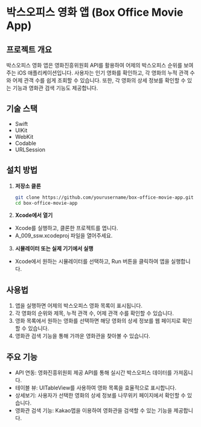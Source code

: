 # 박스오피스 영화 앱 (Box Office Movie App)

## 프로젝트 개요
박스오피스 영화 앱은 영화진흥위원회 API를 활용하여 어제의 박스오피스 순위를 보여주는 iOS 애플리케이션입니다. 사용자는 인기 영화를 확인하고, 각 영화의 누적 관객 수와 어제 관객 수를 쉽게 조회할 수 있습니다. 또한, 각 영화의 상세 정보를 확인할 수 있는 기능과 영화관 검색 기능도 제공합니다.

## 기술 스택
- Swift
- UIKit
- WebKit
- Codable
- URLSession

## 설치 방법

1. **저장소 클론**
   ```bash
   git clone https://github.com/yourusername/box-office-movie-app.git
   cd box-office-movie-app
2. **Xcode에서 열기**
  - Xcode를 실행하고, 클론한 프로젝트를 엽니다.
  - A_009_ssw.xcodeproj 파일을 열어주세요.
3. **시뮬레이터 또는 실제 기기에서 실행**
  - Xcode에서 원하는 시뮬레이터를 선택하고, Run 버튼을 클릭하여 앱을 실행합니다.

## 사용법
1. 앱을 실행하면 어제의 박스오피스 영화 목록이 표시됩니다.
2. 각 영화의 순위와 제목, 누적 관객 수, 어제 관객 수를 확인할 수 있습니다.
3. 영화 목록에서 원하는 영화를 선택하면 해당 영화의 상세 정보를 웹 페이지로 확인할 수 있습니다.
4. 영화관 검색 기능을 통해 가까운 영화관을 찾아볼 수 있습니다.

## 주요 기능
- API 연동: 영화진흥위원회 제공 API를 통해 실시간 박스오피스 데이터를 가져옵니다.
- 테이블 뷰: UITableView를 사용하여 영화 목록을 효율적으로 표시합니다.
- 상세보기: 사용자가 선택한 영화의 상세 정보를 나무위키 페이지에서 확인할 수 있습니다.
- 영화관 검색 기능: Kakao맵을 이용하여 영화관을 검색할 수 있는 기능을 제공합니다.
